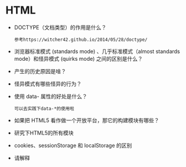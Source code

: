 # HTML
+ DOCTYPE（文档类型）的作用是什么？

      参考https://witcher42.github.io/2014/05/28/doctype/

+ 浏览器标准模式 (standards mode) 、几乎标准模式（almost standards mode）和怪异模式 (quirks mode) 之间的区别是什么？

+ 产生的历史原因是啥？

+ 怪异模式有哪些怪异的行为？

+ 使用 data- 属性的好处是什么？
  
      可以去实践下data-*的使用啦

+ 如果把 HTML5 看作做一个开放平台，那它的构建模块有哪些？

+ 研究下HTML5的所有模块

+ cookies、sessionStorage 和 localStorage 的区别

+ 请解释 <script>、<script async> 和 <script defer> 的区别。

+ 为什么通常推荐将 CSS <link> 放置在 <head></head> 之间，而将 JS <script> 放置在 </body> 之前？你知道有哪些例外吗？

+ 什么是渐进式渲染 (progressive rendering)？

+ HTML 和 XHTML 有什么区别？

+ HMTL5新标签

# CSS
+ CSS 中类 (class) 和 ID 的区别

+ 请问 "resetting" 和 "normalizing" CSS 之间的区别？你会如何选择，为什么？

        https://github.com/necolas/normalize.css

        https://github.com/shannonmoeller/reset-css/blob/master/reset.css

+ 请解释浮动 (Floats) 及其工作原理

        这个非常重要，前面读的书上有这个，一定要完全搞懂。

        清除浮动

+ 重要

  + 描述z-index和叠加上下文是如何形成的？

        重要，书上有，先理解。然后我推荐两个文章

        https://www.w3cplus.com/css/what-no-one-told-you-about-z-index.html

        http://www.zhangxinxu.com/wordpress/2016/01/understand-css-stacking-context-order-z-index/

  + 请描述 BFC(Block Formatting Context) 及其如何工作？

  + 理解BFC的特性及如何触发BFC

  + CSS sprites

        优点，缺点

        图片替换文字方案

  + 你会如何解决特定浏览器的样式问题？

  + 如何为有功能限制的浏览器提供网页？

  + 渐进增强，优雅降级等等等等

  + 有哪些的隐藏内容的方法？


栅格系统 (grid system)

你用过媒体查询，或针对移动端的布局CSS 吗？

如何优化网页的打印样式？

在书写高效 CSS 时会有哪些问题需要考虑？

使用 CSS 预处理器的优缺点有哪些？

如果设计中使用了非标准的字体，你该如何去实现？

请解释浏览器是如何判断元素是否匹配某个 CSS 选择器？

请描述伪元素 (pseudo-elements) 及其用途

伪元素，伪类等等都去研究下

请解释你对盒模型的理解，以及如何在 CSS 中告诉浏览器使用不同的盒模型来渲染你的布局

请罗列出你所知道的 display 属性的全部值

请解释 inline 和 inline-block 的区别

请解释 relative、fixed、absolute 和 static 元素的区别

请问你有尝试过 CSS Flexbox 或者 Grid 标准规格吗

flex很重要，每个属性都要知道。建议去读阮一峰的flex文章

为什么响应式设计 (responsive design) 和自适应设计 (adaptive design) 不同？

你有兼容 retina 屏幕的经历吗？如果有，在什么地方使用了何种技术？

移动端开发必须知道！

请问为何要使用 translate() 而非 absolute position，或反之的理由？为什么？

如果实现一个高性能的CSS动画效果？

IFC

css3动画

各种属性熟悉下

布局之：左边定宽，右边自适应

圣杯布局，双飞翼布局

实现垂直居中和水平居中

Javascript
事件代理

请解释 JavaScript 中 this 是如何工作的

javascript继承

这个不多说，十分十分重要。建议按照《高程三》的继承那里，仔细理解哦。

javascript模块化

理解模块化发展过程，理解 commonJS，AMD，CMD，ES6模块化

IIFE 立即执行函数

null undefined区别

+ 闭包 与 作用域

      作用域就是一套规则，用于确定在何处以及如何查找变量（标识符）的规则
      闭包能够让局部变量的值始终保持在内存中的原因

非常重要，书上有！

匿名函数

你是如何组织自己的代码？是使用模块模式，还是使用经典继承的方法？

宿主对象 (host objects) 和原生对象 (native objects)

请指出以下代码的区别：function Person(){}、var person = Person()、var person = new Person()？

apply call bind

深入到源码如何实现这三个功能的。

new

源码如何实现的？

document.write()

特性检测 特性推断 UA字符串嗅探

Ajax工作原理

着重理解XMLHttpRequest！！

跨域

图片ping, JSONP, CORS。

这是面试必问的点。注意一定要完全理解，完全！

变量声明提升

冒泡机制

attribute 和 property

document load 和 document DOMContentLoaded

非常重要哦

== 和 === 有什么不同

同源策略 (same-origin policy)

Cookie，iframe，AJAX同源

strict模式

为何通常会认为保留网站现有的全局作用域 (global scope) 不去改变它，是较好的选择

为何你会使用 load 之类的事件 (event)？此事件有缺点吗？你是否知道其他替代品，以及为何使用它们？

请解释什么是单页应用 (single page app), 以及如何使其对搜索引擎友好 (SEO-friendly)

相当重要

Promise

怎么用？源码如何实现的？

推荐文章：xieranmaya/blog#3

使用一种可以编译成 JavaScript 的语言来写 JavaScript 代码有哪些优缺点？

javascript调试工具

对象遍历 和 数组遍历

可变对象和不可变对象

什么是事件循环 (event loop)

非常重要，面试必问。

深入原理，宏任务，微任务等等

let var const

数组的方法

web worker

柯里化

创建对象的三种方法

深拷贝和浅拷贝

可以实现手写深拷贝

图片懒加载

咋实现的？

网页各种高度

这个好难记，我也没记住~

实现页面加载进度条

箭头函数ES5如何实现

箭头函数和普通函数的区别
React
虚拟DOM是啥？以及diff算法原理

react 事件绑定

生命周期

函数式编程，纯函数

React创建组件的方式

组件性能优化

shuouldComponentUpdate

pureComponent

不可变数据

key

等等优化方法，每一点的优点和缺点

如何设计一个好组件

哪里进行网络请求？为什么

调用setState之后发生了什么

refs

react16新特性

尤其理解time slice和suspense

在 React 当中 Element 和 Component 有何区别

容器组件和展示组件

props.children

路由实现原理

react的setState同步还是异步？

Redux，react-redux等原理

如何实现异步网络请求的？

组件间通信

高阶组件是什么和常见的高阶组件

React key是干嘛的？

webpack
loader

自己如何写一个loader

plugin

自己如何写一个plugin

webpack原理之普通打包

webpack原理之多文件打包

webpack原理之提取公共文件

webpack 如何做到 tree shaking

webpack配置文件基本概念

webpack构建流程

前端模块化的理解

打包很慢，怎么解决？

打包出来的文件很大，怎么解决？

安全问题
xss
csrf
等等....
HTTP
为什么传统上利用多个域名来提供网站资源会更有效

Long-Polling、Websockets 和 Server-Sent Event

常见的请求头和响应头

和缓存有关的HTTP首部字段

相当重要。如何应用的？

HTTP method

HTTP状态码

https 加密过程

http2新特性

性能
你会用什么工具来查找代码中的性能问题？

增强网站的页面滚动效能

重排，重绘，合成

相当相当重要

合成层

我在这里理解了一个多星期，静下心来去理解。

http://taobaofed.org/blog/2016/04/25/performance-composite/

前端优化方法

css3动画和js动画对比

其他问题
常见排序算法
babel原理
实现一个幻灯片功能
你最近遇到过什么技术挑战？你是如何解决的？
浏览器输入网址后做了什么？
项目
面试问的最多的，除了基础知道，就是项目了。

必须对自己做的项目，有十足的掌握。做项目的时候，有主人翁意识~

项目业务理解，性能优化等等~
